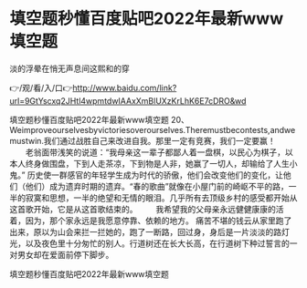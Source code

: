 # 填空题秒懂百度贴吧2022年最新www填空题
淡的浮晕在悄无声息间这熙和的穿

👉/观/看/入/口👉http://www.baidu.com/link?url=9GtYscxq2JHtl4wpmtdwIAAxXmBlUXzKrLhK6E7cDRO&wd

填空题秒懂百度贴吧2022年最新www填空题	20、Weimproveourselvesbyvictoriesoverourselves.Theremustbecontests,andwemustwin.我们通过战胜自己来改进自我。那里一定有竞赛，我们一定要赢！
　　老翁面带浅笑的说道：“我母亲这一辈子都鄙人着一盘棋，以民心为棋子，以本人终身做围盘，下到人走茶凉，下到物是人非，她赢了一切人，却输给了人生小鬼。”
历史使一群感官的年轻学生成为时代的骄傲，他们会改变他们的变化，让他们（他们）成为遗弃时期的遗弃。“春的歌曲”就像在小屋门前的崎岖不平的路，一半的寂寞和思想，一半的绝望和无情的眼泪。几乎所有去顶级乡村的感受都开始从这首歌开始，它是从这首歌结束的。
　　我希望我的父母亲永远健健康康的活着，因为，那个家永远是我愿意停靠、依赖的地方。
痛苦不堪的钱云从家里跑了出来，原以为山会来拦一拦她的，跑了一断路，回过身，身后是一片淡淡的路灯光，以及夜色里十分匆忙的别人。行道树还在长大长高，在行道树下种过誓言的一对男女却在爱面前停下脚步。

填空题秒懂百度贴吧2022年最新www填空题

